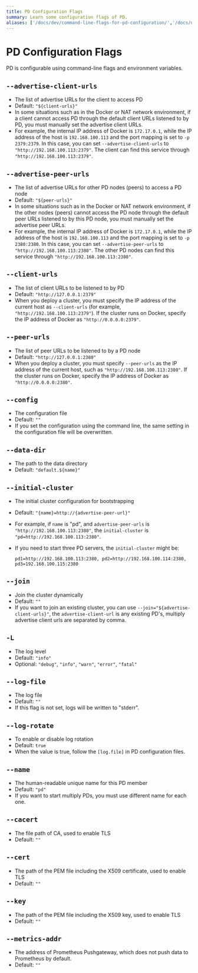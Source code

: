 ```yaml
---
title: PD Configuration Flags
summary: Learn some configuration flags of PD.
aliases: ['/docs/dev/command-line-flags-for-pd-configuration/','/docs/dev/reference/configuration/pd-server/configuration/']
---
```


# PD Configuration Flags

PD is configurable using command-line flags and environment variables.

## `--advertise-client-urls`

- The list of advertise URLs for the client to access PD
- Default: `"${client-urls}"`
- In some situations such as in the Docker or NAT network environment, if a client cannot access PD through the default client URLs listened to by PD, you must manually set the advertise client URLs.
- For example, the internal IP address of Docker is `172.17.0.1`, while the IP address of the host is `192.168.100.113` and the port mapping is set to `-p 2379:2379`. In this case, you can set `--advertise-client-urls` to `"http://192.168.100.113:2379"`. The client can find this service through `"http://192.168.100.113:2379"`.

## `--advertise-peer-urls`

- The list of advertise URLs for other PD nodes (peers) to access a PD node
- Default: `"${peer-urls}"`
- In some situations such as in the Docker or NAT network environment, if the other nodes (peers) cannot access the PD node through the default peer URLs listened to by this PD node, you must manually set the advertise peer URLs.
- For example, the internal IP address of Docker is `172.17.0.1`, while the IP address of the host is `192.168.100.113` and the port mapping is set to `-p 2380:2380`. In this case, you can set `--advertise-peer-urls` to `"http://192.168.100.113:2380"`. The other PD nodes can find this service through `"http://192.168.100.113:2380"`.

## `--client-urls`

- The list of client URLs to be listened to by PD
- Default: `"http://127.0.0.1:2379"`
- When you deploy a cluster, you must specify the IP address of the current host as `--client-urls` (for example, `"http://192.168.100.113:2379"`). If the cluster runs on Docker, specify the IP address of Docker as `"http://0.0.0.0:2379"`.

## `--peer-urls`

- The list of peer URLs to be listened to by a PD node
- Default: `"http://127.0.0.1:2380"`
- When you deploy a cluster, you must specify `--peer-urls` as the IP address of the current host, such as `"http://192.168.100.113:2380"`. If the cluster runs on Docker, specify the IP address of Docker as `"http://0.0.0.0:2380"`.

## `--config`

- The configuration file
- Default: `""`
- If you set the configuration using the command line, the same setting in the configuration file will be overwritten.

## `--data-dir`

- The path to the data directory
- Default: `"default.${name}"`

## `--initial-cluster`

- The initial cluster configuration for bootstrapping
- Default: `"{name}=http://{advertise-peer-url}"`
- For example, if `name` is "pd", and `advertise-peer-urls` is `"http://192.168.100.113:2380"`, the `initial-cluster` is `"pd=http://192.168.100.113:2380"`.
- If you need to start three PD servers, the `initial-cluster` might be:

    ```
    pd1=http://192.168.100.113:2380, pd2=http://192.168.100.114:2380, pd3=192.168.100.115:2380
    ```

## `--join`

- Join the cluster dynamically
- Default: `""`
- If you want to join an existing cluster, you can use `--join="${advertise-client-urls}"`, the `advertise-client-url` is any existing PD's, multiply advertise client urls are separated by comma.

## `-L`

- The log level
- Default: `"info"`
- Optional: `"debug"`, `"info"`, `"warn"`, `"error"`, `"fatal"`

## `--log-file`

- The log file
- Default: `""`
- If this flag is not set, logs will be written to "stderr".

## `--log-rotate`

- To enable or disable log rotation
- Default: `true`
- When the value is true, follow the `[log.file]` in PD configuration files.

## `--name`

- The human-readable unique name for this PD member
- Default: `"pd"`
- If you want to start multiply PDs, you must use different name for each one.

## `--cacert`

- The file path of CA, used to enable TLS
- Default: `""`

## `--cert`

- The path of the PEM file including the X509 certificate, used to enable TLS
- Default: `""`

## `--key`

- The path of the PEM file including the X509 key, used to enable TLS
- Default: `""`

## `--metrics-addr`

- The address of Prometheus Pushgateway, which does not push data to Prometheus by default.
- Default: `""`
